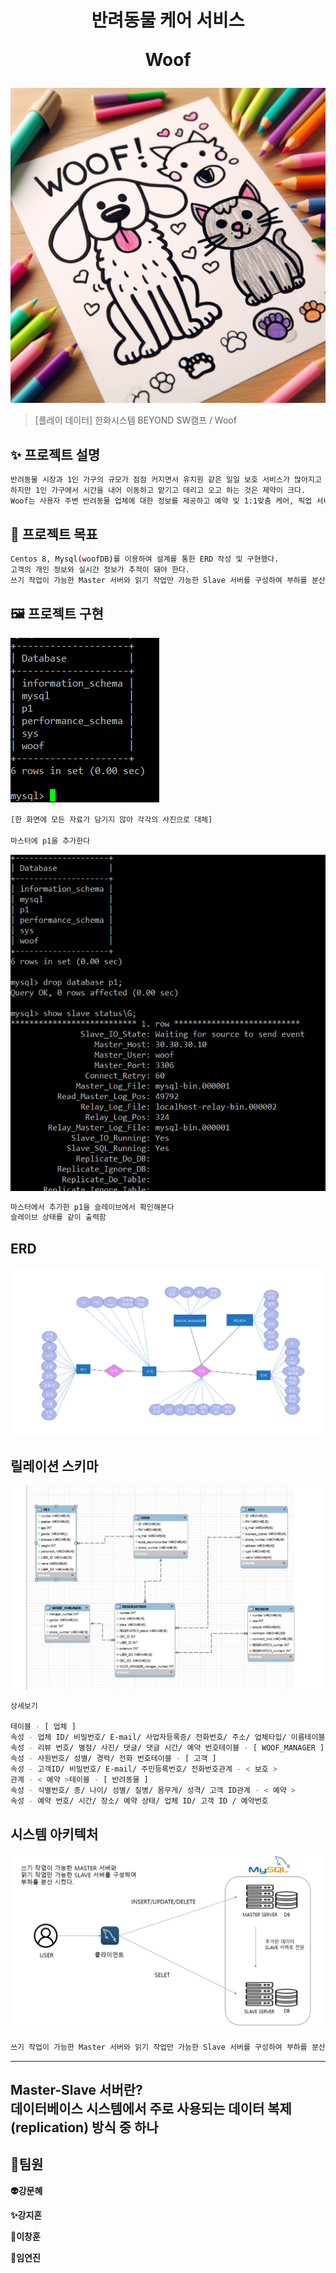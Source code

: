 <h1 align="center">
반려동물 케어 서비스

Woof </h1>

![Alt text](img/main.jpg)


> [플레이 데이터] 한화시스템 BEYOND SW캠프 / Woof



## ✨ 프로젝트 설명

```sh
반려동물 시장과 1인 가구의 규모가 점점 커지면서 유치원 같은 일일 보호 서비스가 많아지고 있다.
하지만 1인 가구에서 시간을 내어 이동하고 맡기고 데리고 오고 하는 것은 제약이 크다.
Woof는 사용자 주변 반려동물 업체에 대한 정보를 제공하고 예약 및 1:1맞춤 케어, 픽업 서비스를 제공하고자 한다.
```

## 📌 프로젝트 목표

```sh
Centos 8, Mysql(woofDB)를 이용하여 설계를 통한 ERD 작성 및 구현했다.
고객의 개인 정보와 실시간 정보가 추적이 돼야 한다.
쓰기 작업이 가능한 Master 서버와 읽기 작업만 가능한 Slave 서버를 구성하여 부하를 분산시켰다.

```

## 🖼️ 프로젝트 구현

![Alt text](img/master.png)
```sh
[한 화면에 모든 자료가 담기지 않아 각각의 사진으로 대체]

마스터에 p1을 추가한다
```

![Alt text](img/slave.png)
```sh
마스터에서 추가한 p1을 슬레이브에서 확인해본다
슬레이브 상태를 같이 출력함
```

ERD
------------
![Alt text](img/ERD.png)

릴레이션 스키마
------------
![Alt text](<img/릴레이션 스키마.png>)
```sh
상세보기 

테이블 - [ 업체 ] 
속성 - 업체 ID/ 비밀번호/ E-mail/ 사업자등록증/ 전화번호/ 주소/ 업체타입/ 이름테이블 - [ REVIEW ] 
속성 - 리뷰 번호/ 별점/ 사진/ 댓글/ 댓글 시간/ 예약 번호테이블 - [ WOOF_MANAGER ] 
속성 - 사원번호/ 성별/ 경력/ 전화 번호테이블 - [ 고객 ] 
속성 - 고객ID/ 비밀번호/ E-mail/ 주민등록번호/ 전화번호관계 - < 보호 > 
관계 - < 예약 >테이블 - [ 반려동물 ] 
속성 - 식별번호/ 종/ 나이/ 성별/ 질병/ 몸무게/ 성격/ 고객 ID관계 - < 예약 > 
속성 - 예약 번호/ 시간/ 장소/ 예약 상태/ 업체 ID/ 고객 ID / 예약번호 
```

시스템 아키텍처
-------------
![Alt text](<img/시스템 아키텍처.jpg>)
```sh
쓰기 작업이 가능한 Master 서버와 읽기 작업만 가능한 Slave 서버를 구성하여 부하를 분산시켰다.
```
-------------
Master-Slave 서버란? <br>
데이터베이스 시스템에서 주로 사용되는 데이터 복제(replication) 방식 중 하나
-------------



## 🙂팀원

**👽️강문혜**

**✨강지흔**

**🚀이창훈**

**💚임연진**

